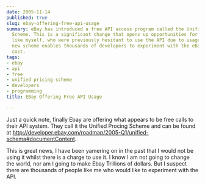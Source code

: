 ```yaml
---
date: 2005-11-14
published: true
slug: ebay-offering-free-api-usage
summary: eBay has introduced a free API access program called the Unified Pricing
  Scheme. This is a significant change that opens up opportunities for developers,
  like myself, who were previously hesitant to use the API due to usage fees.  This
  new scheme enables thousands of developers to experiment with the eBay API without
  cost.
tags:
- ebay
- api
- free
- unified pricing scheme
- developers
- programming
title: EBay Offering Free API Usage

---
```

Just a quick note, finally Ebay are offering what appears to be free calls to their API system. They call it the Unified Procing Scheme and can be found at <a href="http://developer.ebay.com/roadmap/2005-Q1/unified-schema#documentContent">http://developer.ebay.com/roadmap/2005-Q1/unified-schema#documentContent</a>.<p />This is great news, I have been yamering on in the past that I would not be using it whilst there is a charge to use it.  I know I am not going to change the world, nor am I going to make Ebay Trillions of dollars.  But I suspect there are thousands of people like me who would like to experiment with the API.<p />

